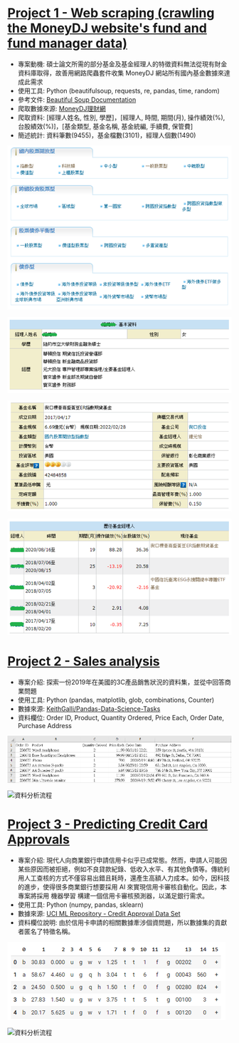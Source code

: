 # [Project 1 - Web scraping (crawling the MoneyDJ website's fund and fund manager data)](https://github.com/ThomasTsao47/DataAnalysis_Projects/blob/main/Project%201%20-%20Web%20scraping.py)
- 專案動機: 碩士論文所需的部分基金及基金經理人的特徵資料無法從現有財金資料庫取得，故善用網路爬蟲套件收集 MoneyDJ 網站所有國內基金數據來達成此需求
- 使用工具: Python (beautifulsoup, requests, re, pandas, time, random)
- 參考文件: [Beautiful Soup Documentation](https://www.crummy.com/software/BeautifulSoup/bs4/doc/)
- 爬取數據來源: [MoneyDJ理財網](https://www.moneydj.com/funddj/yb/YP301000.djhtm)
- 爬取資料: [經理人姓名, 性別, 學歷]，[經理人, 時間, 期間(月), 操作績效(%), 台股績效(%)]，[基金類型, 基金名稱, 基金統編, 手續費, 保管費]
- 簡述統計: 資料筆數(9455)，基金檔數(3101)，經理人個數(1490) 

![基金類型](images/fund_category.png)

![經理人資料 - 範例](images/FundManager_info_example.png)

![基金資料 - 範例](images/Fund_info_example.png)

![歷任基金經理人 - 範例](images/FundManager_duration.png)


# [Project 2 - Sales analysis](https://github.com/ThomasTsao47/Portfolio/blob/main/Project%202%20-%20Sales%20analysis.ipynb)
- 專案介紹: 探索一份2019年在美國的3C產品銷售狀況的資料集，並從中回答商業問題  
- 使用工具: Python (pandas, matplotlib, glob, combinations, Counter)
- 數據來源: [KeithGalli/Pandas-Data-Science-Tasks](https://github.com/KeithGalli/Pandas-Data-Science-Tasks/tree/master/SalesAnalysis/Sales_Data)
- 資料欄位: Order ID, Product, Quantity Ordered, Price Each, Order Date, Purchase Address

![資料集內容](images/sales_example.png)

![資料分析流程]()


# [Project 3 - Predicting Credit Card Approvals](https://github.com/ThomasTsao47/Portfolio/blob/main/Project%203%20-%20Predicting%20Credit%20Card%20Approvals.ipynb)
- 專案介紹: 現代人向商業銀行申請信用卡似乎已成常態。然而，申請人可能因某些原因而被拒絕，例如不良貸款紀錄、低收入水平、有其他負債等。傳統利用人工查核的方式不僅容易出錯且耗時，還產生高額人力成本。如今，因科技的進步，使得很多商業銀行想要採用 AI 來實現信用卡審核自動化。因此，本專案將採用 機器學習 構建一個信用卡審核預測器，以滿足銀行需求。
- 使用工具: Python (numpy, pandas, sklearn)
- 數據來源: [UCI ML Repository - Credit Approval Data Set](http://archive.ics.uci.edu/ml/datasets/credit+approval)
- 資料欄位說明: 由於信用卡申請的相關數據牽涉個資問題，所以數據集的貢獻者匿名了特徵名稱。

![資料集內容](images/CreditCard_data.png)

![資料分析流程]()


